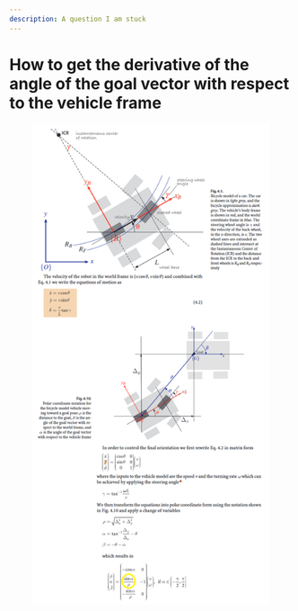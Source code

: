 ```yaml
---
description: A question I am stuck
---
```


# How to get the derivative of  the angle of the goal vector with respect to the vehicle frame

<figure><img src="../.gitbook/assets/image (9).png" alt=""><figcaption></figcaption></figure>
